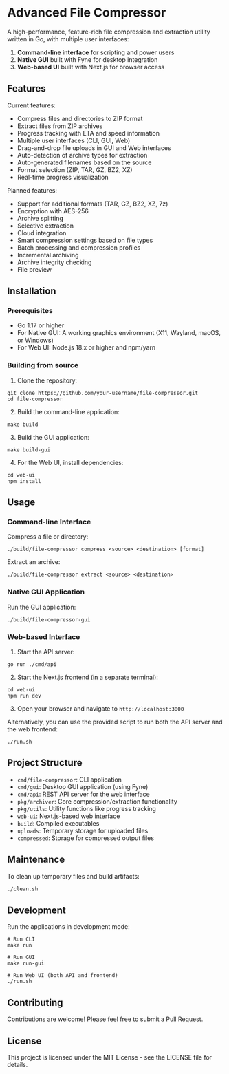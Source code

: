 # Advanced File Compressor

A high-performance, feature-rich file compression and extraction utility written in Go, with multiple user interfaces:

1. **Command-line interface** for scripting and power users
2. **Native GUI** built with Fyne for desktop integration
3. **Web-based UI** built with Next.js for browser access

## Features

Current features:
- Compress files and directories to ZIP format
- Extract files from ZIP archives
- Progress tracking with ETA and speed information
- Multiple user interfaces (CLI, GUI, Web)
- Drag-and-drop file uploads in GUI and Web interfaces
- Auto-detection of archive types for extraction
- Auto-generated filenames based on the source
- Format selection (ZIP, TAR, GZ, BZ2, XZ)
- Real-time progress visualization

Planned features:
- Support for additional formats (TAR, GZ, BZ2, XZ, 7z)
- Encryption with AES-256
- Archive splitting
- Selective extraction
- Cloud integration
- Smart compression settings based on file types
- Batch processing and compression profiles
- Incremental archiving
- Archive integrity checking
- File preview

## Installation

### Prerequisites

- Go 1.17 or higher
- For Native GUI: A working graphics environment (X11, Wayland, macOS, or Windows)
- For Web UI: Node.js 18.x or higher and npm/yarn

### Building from source

1. Clone the repository:
```
git clone https://github.com/your-username/file-compressor.git
cd file-compressor
```

2. Build the command-line application:
```
make build
```

3. Build the GUI application:
```
make build-gui
```

4. For the Web UI, install dependencies:
```
cd web-ui
npm install
```

## Usage

### Command-line Interface

Compress a file or directory:
```
./build/file-compressor compress <source> <destination> [format]
```

Extract an archive:
```
./build/file-compressor extract <source> <destination>
```

### Native GUI Application

Run the GUI application:
```
./build/file-compressor-gui
```

### Web-based Interface

1. Start the API server:
```
go run ./cmd/api
```

2. Start the Next.js frontend (in a separate terminal):
```
cd web-ui
npm run dev
```

3. Open your browser and navigate to `http://localhost:3000`

Alternatively, you can use the provided script to run both the API server and the web frontend:
```
./run.sh
```

## Project Structure

- `cmd/file-compressor`: CLI application
- `cmd/gui`: Desktop GUI application (using Fyne)
- `cmd/api`: REST API server for the web interface
- `pkg/archiver`: Core compression/extraction functionality
- `pkg/utils`: Utility functions like progress tracking
- `web-ui`: Next.js-based web interface
- `build`: Compiled executables
- `uploads`: Temporary storage for uploaded files
- `compressed`: Storage for compressed output files

## Maintenance

To clean up temporary files and build artifacts:

```bash
./clean.sh
```

## Development

Run the applications in development mode:

```
# Run CLI
make run

# Run GUI
make run-gui

# Run Web UI (both API and frontend)
./run.sh
```

## Contributing

Contributions are welcome! Please feel free to submit a Pull Request.

## License

This project is licensed under the MIT License - see the LICENSE file for details. 